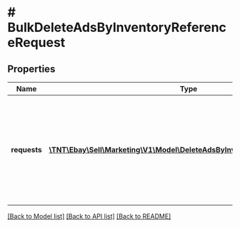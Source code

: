 # # BulkDeleteAdsByInventoryReferenceRequest

## Properties

Name | Type | Description | Notes
------------ | ------------- | ------------- | -------------
**requests** | [**\TNT\Ebay\Sell\Marketing\V1\Model\DeleteAdsByInventoryReferenceRequest[]**](DeleteAdsByInventoryReferenceRequest.md) | A list of inventory referenceID and inventory reference type pairs that specify the set of ads to remove in bulk. | [optional]

[[Back to Model list]](../../README.md#models) [[Back to API list]](../../README.md#endpoints) [[Back to README]](../../README.md)
